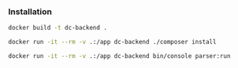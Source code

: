### Installation

```bash
docker build -t dc-backend .

docker run -it --rm -v .:/app dc-backend ./composer install

docker run -it --rm -v .:/app dc-backend bin/console parser:run
```